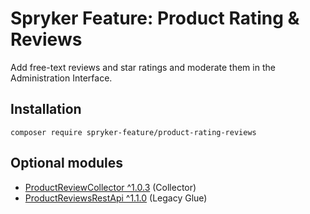 # Spryker Feature: Product Rating & Reviews

Add free-text reviews and star ratings and moderate them in the Administration Interface.

## Installation

```
composer require spryker-feature/product-rating-reviews
```

## Optional modules
- [ProductReviewCollector ^1.0.3](https://github.com/spryker/product-review-collector) (Collector)
- [ProductReviewsRestApi ^1.1.0](https://github.com/spryker/product-reviews-rest-api) (Legacy Glue)
